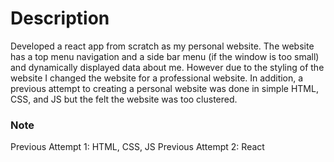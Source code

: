 # Description
Developed a react app from scratch as my personal website. The website has a top menu navigation and a side bar menu (if the window is too small) and dynamically displayed data about me. However due to the styling of the website I changed the website for a professional website. In addition, a previous attempt to creating a personal website was done in simple HTML, CSS, and JS but the felt the website was too clustered.

### Note
Previous Attempt 1: HTML, CSS, JS
Previous Attempt 2: React